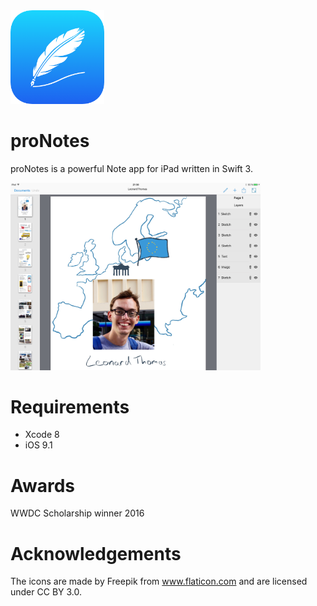 

<img alt="App Icon" src="resources/icon.png" width="150">

# proNotes
proNotes is a powerful Note app for iPad written in Swift 3.  

<img alt="Screenshot" src="resources/screenshot.jpg" width = "400">

# Requirements

- Xcode 8
- iOS 9.1

# Awards
WWDC Scholarship winner 2016

# Acknowledgements
The icons are made by Freepik from www.flaticon.com and are licensed under CC BY 3.0.
